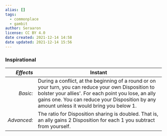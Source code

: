 ```yaml
---
alias: []
tags:
  - commonplace
  - gambit
author: Seraaron
license: CC BY 4.0
date created: 2021-12-14 14:58
date updated: 2021-12-14 15:56
---
```


### Inspirational

|   _Effects_ | Instant                                                                                                                                                                                                                                                   |
| ----------: | --------------------------------------------------------------------------------------------------------------------------------------------------------------------------------------------------------------------------------------------------------- |
|    _Basic:_ | During a conflict, at the beginning of a round or on your turn, you can reduce your own Disposition to bolster your allies'. For each point you lose, an ally gains one. You can reduce your Disposition by any amount unless it would bring you below 1. |
| _Advanced:_ | The ratio for Disposition sharing is doubled. That is, an ally gains 2 Disposition for each 1 you subtract from yourself.                                                                                                                                 |
